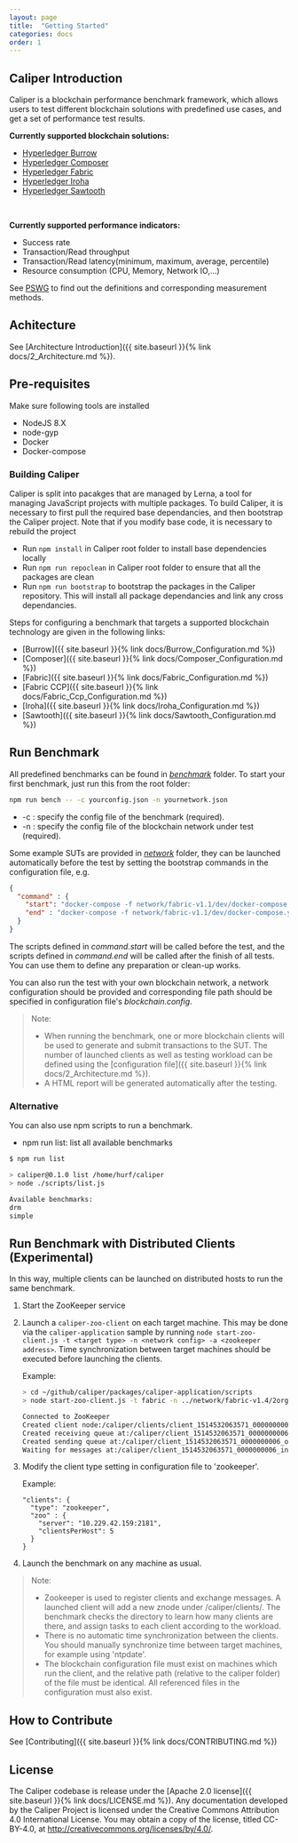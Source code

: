 ```yaml
---
layout: page
title:  "Getting Started"
categories: docs
order: 1
---
```


## Caliper Introduction

Caliper is a blockchain performance benchmark framework, which allows users to test different blockchain solutions with predefined use cases, and get a set of performance test results.

**Currently supported blockchain solutions:**
* [Hyperledger Burrow](https://github.com/hyperledger/burrow)
* [Hyperledger Composer](https://github.com/hyperledger/composer)
* [Hyperledger Fabric](https://github.com/hyperledger/fabric)
* [Hyperledger Iroha](https://github.com/hyperledger/iroha)
* [Hyperledger Sawtooth](https://github.com/hyperledger/sawtooth-core)

<br>

**Currently supported performance indicators:**
* Success rate
* Transaction/Read throughput
* Transaction/Read latency(minimum, maximum, average, percentile)
* Resource consumption (CPU, Memory, Network IO,...)

See [PSWG](https://wiki.hyperledger.org/groups/pswg/performance-and-scale-wg) to find out the definitions and corresponding measurement methods.  

## Achitecture
See [Architecture Introduction]({{ site.baseurl }}{% link docs/2_Architecture.md %}).

## Pre-requisites

Make sure following tools are installed
* NodeJS 8.X
* node-gyp
* Docker
* Docker-compose

### Building Caliper

Caliper is split into pacakges that are managed by Lerna, a tool for managing JavaScript projects with multiple packages. To build Caliper, it is necessary to first pull the required base dependancies, and then bootstrap the Caliper project. Note that if you modify base code, it is necessary to rebuild the project

- Run `npm install` in Caliper root folder to install base dependencies locally
- Run `npm run repoclean` in Caliper root folder to ensure that all the packages are clean
- Run `npm run bootstrap` to bootstrap the packages in the Caliper repository. This will install all package dependancies and link any cross dependancies.

Steps for configuring a benchmark that targets a supported blockchain technology are given in the following links:

- [Burrow]({{ site.baseurl }}{% link docs/Burrow_Configuration.md %})
- [Composer]({{ site.baseurl }}{% link docs/Composer_Configuration.md %})
- [Fabric]({{ site.baseurl }}{% link docs/Fabric_Configuration.md %})
- [Fabric CCP]({{ site.baseurl }}{% link docs/Fabric_Ccp_Configuration.md %})
- [Iroha]({{ site.baseurl }}{% link docs/Iroha_Configuration.md %})
- [Sawtooth]({{ site.baseurl }}{% link docs/Sawtooth_Configuration.md %})

## Run Benchmark

All predefined benchmarks can be found in [*benchmark*](https://github.com/hyperledger/caliper/tree/master/packages/caliper-application/benchmark/) folder.
To start your first benchmark, just run this from the root folder:
```bash
npm run bench -- -c yourconfig.json -n yournetwork.json
```
* -c : specify the config file of the benchmark (required).
* -n : specify the config file of the blockchain network under test (required).

Some example SUTs are provided in [*network*](https://github.com/hyperledger/caliper/tree/master/packages/caliper-application/network) folder, they can be launched automatically before the test by setting the bootstrap commands in the configuration file, e.g.
```json
{
  "command" : {
    "start": "docker-compose -f network/fabric-v1.1/dev/docker-compose.yaml up -d",
    "end" : "docker-compose -f network/fabric-v1.1/dev/docker-compose.yaml down;docker rm $(docker ps -aq)"
  }
}
```
The scripts defined in *command.start* will be called before the test, and the scripts defined in *command.end* will be called after the finish of all tests. You can use them to define any preparation or clean-up works.  

You can also run the test with your own blockchain network, a network configuration should be provided and corresponding file path should be specified in  configuration file's *blockchain.config*.

> Note:
> * When running the benchmark, one or more blockchain clients will be used to generate and submit transactions to the SUT. The number of launched clients as well as testing workload can be defined using the [configuration file]({{ site.baseurl }}{% link docs/2_Architecture.md %}).  
> * A HTML report will be generated automatically after the testing.

### Alternative

You can also use npm scripts to run a benchmark.
* npm run list: list all available benchmarks

```bash
$ npm run list

> caliper@0.1.0 list /home/hurf/caliper
> node ./scripts/list.js

Available benchmarks:
drm
simple
```

## Run Benchmark with Distributed Clients (Experimental)

In this way, multiple clients can be launched on distributed hosts to run the same benchmark.

1. Start the ZooKeeper service
2. Launch a `caliper-zoo-client` on each target machine. This may be done via the `caliper-application` sample  by running `node start-zoo-client.js -t <target type> -n <network config> -a <zookeeper address>`. Time synchronization between target machines should be executed before launching the clients.  

    Example:
    ```bash
    > cd ~/github/caliper/packages/caliper-application/scripts
    > node start-zoo-client.js -t fabric -n ../network/fabric-v1.4/2org1peercouchdb/fabric-node.json -a "10.229.42.159:2181"

    Connected to ZooKeeper
    Created client node:/caliper/clients/client_1514532063571_0000000006
    Created receiving queue at:/caliper/client_1514532063571_0000000006_in
    Created sending queue at:/caliper/client_1514532063571_0000000006_out
    Waiting for messages at:/caliper/client_1514532063571_0000000006_in......
    ```
3. Modify the client type setting in configuration file to 'zookeeper'.

    Example:
    ```
    "clients": {
      "type": "zookeeper",
      "zoo" : {
        "server": "10.229.42.159:2181",
        "clientsPerHost": 5
      }
    }
    ```

4. Launch the benchmark on any machine as usual.

> Note:
> * Zookeeper is used to register clients and exchange messages. A launched client will add a new znode under /caliper/clients/. The benchmark checks the directory to learn how many clients are there, and assign tasks to each client according to the workload.
> * There is no automatic time synchronization between the clients. You should manually synchronize time between target machines, for example using 'ntpdate'.
> * The blockchain configuration file must exist on machines which run the client, and the relative path (relative to the caliper folder) of the file must be identical. All referenced files in the configuration must also exist.   

## How to Contribute

See [Contributing]({{ site.baseurl }}{% link docs/CONTRIBUTING.md %})

## License
The Caliper codebase is release under the [Apache 2.0 license]({{ site.baseurl }}{% link docs/LICENSE.md %}). Any documentation developed by the Caliper Project is licensed under the Creative Commons Attribution 4.0 International License. You may obtain a copy of the license, titled CC-BY-4.0, at http://creativecommons.org/licenses/by/4.0/.
